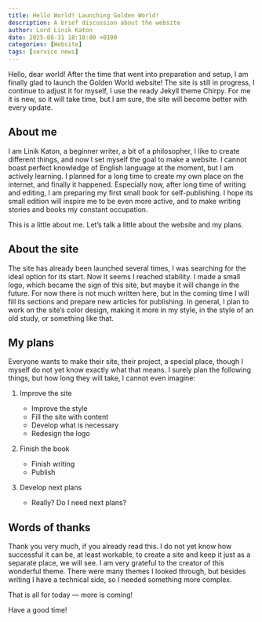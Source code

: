 ```yaml
---
title: Hello World! Launching Golden World!
description: A brief discussion about the website
author: Lord Linik Katon
date: 2025-08-31 18:18:00 +0100
categories: [Website]
tags: [service news]
---
```

Hello, dear world! After the time that went into preparation and setup, I am finally glad to launch the Golden World website!
The site is still in progress, I continue to adjust it for myself, I use the ready Jekyll theme Chirpy.
For me it is new, so it will take time, but I am sure, the site will become better with every update.

## About me
I am Linik Katon, a beginner writer, a bit of a philosopher, I like to create different things, and now I set myself the goal to make a website.
I cannot boast perfect knowledge of English language at the moment, but I am actively learning.
I planned for a long time to create my own place on the internet, and finally it happened. 
Especially now, after long time of writing and editing, I am preparing my first small book for self-publishing.
I hope its small edition will inspire me to be even more active, and to make writing stories and books my constant occupation.

This is a little about me. Let’s talk a little about the website and my plans.

## About the site
The site has already been launched several times, I was searching for the ideal option for its start. Now it seems I reached stability.
I made a small logo, which became the sign of this site, but maybe it will change in the future. For now there is not much written here, but in the coming time I will fill its sections and prepare new articles for publishing.
In general, I plan to work on the site’s color design, making it more in my style, in the style of an old study, or something like that.

## My plans
Everyone wants to make their site, their project, a special place, though I myself do not yet know exactly what that means.
I surely plan the following things, but how long they will take, I cannot even imagine:

1. Improve the site  
   - Improve the style  
   - Fill the site with content  
   - Develop what is necessary  
   - Redesign the logo  

2. Finish the book  
   - Finish writing  
   - Publish  

3. Develop next plans  
   - Really? Do I need next plans?  

## Words of thanks
Thank you very much, if you already read this.
I do not yet know how successful it can be, at least workable, to create a site and keep it just as a separate place, we will see.
I am very grateful to the creator of this wonderful theme.
There were many themes I looked through, but besides writing I have a technical side, so I needed something more complex.

That is all for today — more is coming!  

Have a good time!
